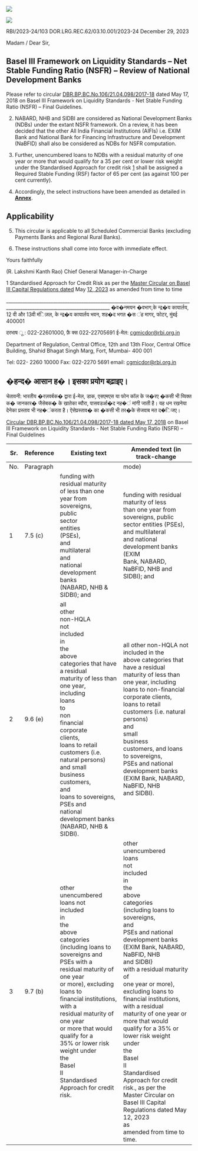 ![](_page_0_Picture_0.jpeg)

![](_page_0_Picture_2.jpeg)

RBI/2023-24/103 DOR.LRG.REC.62/03.10.001/2023-24 December 29, 2023

Madam / Dear Sir,

## **Basel III Framework on Liquidity Standards – Net Stable Funding Ratio (NSFR) – Review of National Development Banks**

Please refer to circular [DBR.BP.BC.No.106/21.04.098/2017-18](https://www.rbi.org.in/Scripts/NotificationUser.aspx?Id=11278&Mode=0) dated May 17, 2018 on Basel III Framework on Liquidity Standards - Net Stable Funding Ratio (NSFR) – Final Guidelines.

2. NABARD, NHB and SIDBI are considered as National Development Banks (NDBs) under the extant NSFR framework. On a review, it has been decided that the other All India Financial Institutions (AIFIs) i.e. EXIM Bank and National Bank for Financing Infrastructure and Development (NaBFID) shall also be considered as NDBs for NSFR computation.

3. Further, unencumbered loans to NDBs with a residual maturity of one year or more that would qualify for a 35 per cent or lower risk weight under the Standardised Approach for credit risk [1](#page-0-0) shall be assigned a Required Stable Funding (RSF) factor of 65 per cent (as against 100 per cent currently).

4. Accordingly, the select instructions have been amended as detailed in **[Annex](#page-1-0)**.

## **Applicability**

5. This circular is applicable to all Scheduled Commercial Banks (excluding Payments Banks and Regional Rural Banks).

6. These instructions shall come into force with immediate effect.

Yours faithfully

(R. Lakshmi Kanth Rao) Chief General Manager-in-Charge

<span id="page-0-0"></span> 1 Standardised Approach for Credit Risk as per the [Master Circular on Basel III Capital Regulations dated](https://www.rbi.org.in/Scripts/BS_ViewMasCirculardetails.aspx?id=12504)  May [12, 2023](https://www.rbi.org.in/Scripts/BS_ViewMasCirculardetails.aspx?id=12504) as amended from time to time

\_\_\_\_\_\_\_\_\_\_\_\_\_\_\_\_\_\_\_\_\_\_\_\_\_\_\_\_\_\_\_\_\_\_\_\_\_\_\_\_\_\_\_\_\_\_\_\_\_\_\_\_\_\_\_\_\_\_\_\_\_\_\_\_\_\_\_\_\_\_\_\_\_\_\_\_\_\_\_\_\_\_\_\_\_\_\_\_\_\_\_\_\_\_\_\_\_\_\_\_\_\_\_\_\_\_\_\_\_\_\_\_\_\_\_\_\_\_\_\_\_\_ �व�नमयन �वभाग,के न्द्र�य कायार्लय, 12 वी और 13वी मंिज़ल, के न्द्र�य कायार्लय भवन, शह�द भगत �स ंह मागर्, फोटर्, मुंबई 400001

दरभाष ू : 022-22601000, फ़ै क्स 022-22705691 ई-मेल: [cgmicdor@rbi.org.in](mailto:cgmicdor@rbi.org.in)

Department of Regulation, Central Office, 12th and 13th Floor, Central Office Building, Shahid Bhagat Singh Marg, Fort, Mumbai- 400 001

Tel: 022- 2260 10000 Fax: 022-2270 5691 email: cgmicdor@rbi.org.in

## �हन्द� आसान ह�। इसका प्रयोग बढ़ाइए।

चेतावनी: भारतीय �रज़वर्बक� द्वारा ई-मेल, डाक, एसएमएस या फोन कॉल के ज�रए �कसी भी व्यिक्त क� जानकार� जैसेबक� के खातेका ब्यौरा, पासवडर्आ�द नह�ं मांगी जाती है। यह धन रखनेया देनेका प्रस्ताव भी नह�ंकरता है। ऐसेप्रस्ताव� का �कसी भी तर�के सेजवाब मत द�िजए।

<span id="page-1-0"></span>[Circular DBR.BP.BC.No.106/21.04.098/2017-18 dated May 17, 2018](https://www.rbi.org.in/Scripts/NotificationUser.aspx?Id=11278&Mode=0) on Basel III Framework on Liquidity Standards - Net Stable Funding Ratio (NSFR) – Final Guidelines

| Sr. | Reference | Existing text                                                                                                                                                                                                                                                                                                                                                                                               | Amended text (in track-change                                                                                                                                                                                                                                                                                                                                                                                                                                                                                                                                                                                                         |
|-----|-----------|-------------------------------------------------------------------------------------------------------------------------------------------------------------------------------------------------------------------------------------------------------------------------------------------------------------------------------------------------------------------------------------------------------------|---------------------------------------------------------------------------------------------------------------------------------------------------------------------------------------------------------------------------------------------------------------------------------------------------------------------------------------------------------------------------------------------------------------------------------------------------------------------------------------------------------------------------------------------------------------------------------------------------------------------------------------|
| No. | Paragraph |                                                                                                                                                                                                                                                                                                                                                                                                             | mode)                                                                                                                                                                                                                                                                                                                                                                                                                                                                                                                                                                                                                                 |
| 1   | 7.5 (c)   | funding with residual maturity<br>of less than one year from<br>sovereigns,<br>public<br>sector<br>entities<br>(PSEs),<br>and<br>multilateral<br>and<br>national<br>development<br>banks<br>(NABARD, NHB & SIDBI); and                                                                                                                                                                                      | funding with residual maturity of less<br>than one year from sovereigns, public<br>sector entities (PSEs), and multilateral<br>and national development banks (EXIM<br>Bank, NABARD, NaBFID, NHB and<br>SIDBI); and                                                                                                                                                                                                                                                                                                                                                                                                                   |
| 2   | 9.6 (e)   | all<br>other<br>non-HQLA<br>not<br>included<br>in<br>the<br>above<br>categories that have a residual<br>maturity of less than one year,<br>including<br>loans<br>to<br>non<br>financial<br>corporate<br>clients,<br>loans to retail customers (i.e.<br>natural persons) and small<br>business<br>customers,<br>and<br>loans to sovereigns, PSEs and<br>national development banks<br>(NABARD, NHB & SIDBI). | all other non-HQLA not included in the<br>above categories that have a residual<br>maturity of less than one year, including<br>loans to non-financial corporate clients,<br>loans to retail customers (i.e. natural<br>persons)<br>and<br>small<br>business<br>customers, and loans to sovereigns,<br>PSEs and national development banks<br>(EXIM Bank, NABARD, NaBFID, NHB<br>and SIDBI).                                                                                                                                                                                                                                          |
| 3   | 9.7 (b)   | other unencumbered loans not<br>included<br>in<br>the<br>above<br>categories (including loans to<br>sovereigns and PSEs with a<br>residual maturity of one year<br>or more), excluding loans to<br>financial institutions, with a<br>residual maturity of one year<br>or more that would qualify for a<br>35% or lower risk weight under<br>the<br>Basel<br>II<br>Standardised<br>Approach for credit risk. | other<br>unencumbered<br>loans<br>not<br>included<br>in<br>the<br>above<br>categories<br>(including loans to sovereigns,<br>and<br>PSEs and national development banks<br>{EXIM Bank, NABARD, NaBFID, NHB<br>and SIDBI}<br>with a residual maturity of<br>one year or more), excluding loans to<br>financial institutions, with a residual<br>maturity of one year or more that would<br>qualify for a 35% or lower risk weight<br>under<br>the<br>Basel<br>II<br>Standardised<br>Approach for credit risk., as per the<br>Master Circular on Basel III Capital<br>Regulations dated May 12, 2023<br>as<br>amended from time to time. |